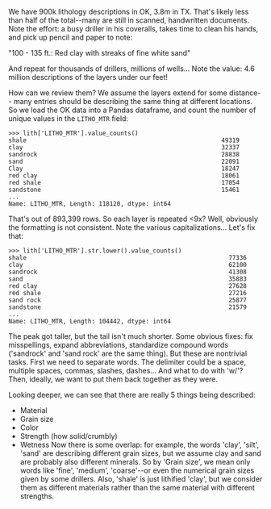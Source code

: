 We have 900k lithology descriptions in OK, 3.8m in TX. That's likely less
than half of the total--many are still in scanned, handwritten documents.
Note the effort: a busy driller in his coveralls, takes time to clean his
hands, and pick up pencil and paper to note:

"100 - 135 ft.: Red clay with streaks of fine white sand"

And repeat for thousands of drillers, millions of wells...
Note the value: 4.6 million descriptions of the layers under our feet!

How can we review them? We assume the layers extend for some distance--
many entries should be describing the same thing at different locations.
So we load the OK data into a Pandas dataframe, and count the number of 
unique values in the `LITHO_MTR` field:

```
>>> lith['LITHO_MTR'].value_counts()
shale                                                      49319
clay                                                       32337
sandrock                                                   28838
sand                                                       22091
Clay                                                       18247
red clay                                                   18061
red shale                                                  17054
sandstone                                                  15461
...
Name: LITHO_MTR, Length: 118120, dtype: int64
```

That's out of 893,399 rows. So each layer is repeated <9x?
Well, obviously the formatting is not consistent. Note the various
capitalizations... Let's fix that:

```
>>> lith['LITHO_MTR'].str.lower().value_counts()
shale                                                        77336
clay                                                         62100
sandrock                                                     41308
sand                                                         35883
red clay                                                     27628
red shale                                                    27216
sand rock                                                    25877
sandstone                                                    21579
...
Name: LITHO_MTR, Length: 104442, dtype: int64
```

The peak got taller, but the tail isn't much shorter.
Some obvious fixes: fix misspellings, expand abbreviations, standardize
compound words ('sandrock' and 'sand rock' are the same thing).
But these are nontrivial tasks. First we need to separate words. The delimiter
could be a space, multiple spaces, commas, slashes, dashes... And what to do 
with 'w/'?
Then, ideally, we want to put them back together as they were.

Looking deeper, we can see that there are really 5 things being described:
- Material
- Grain size
- Color
- Strength (how solid/crumbly)
- Wetness
Now there is some overlap: for example, the words 'clay', 'silt', 'sand'
are describing different grain sizes, but we assume clay and sand are probably
also different minerals. So by 'Grain size', we mean only words like 'fine',
'medium', 'coarse'--or even the numerical grain sizes given by some drillers.
Also, 'shale' is just lithified 'clay', but we consider them as different
materials rather than the same material with different strengths.
